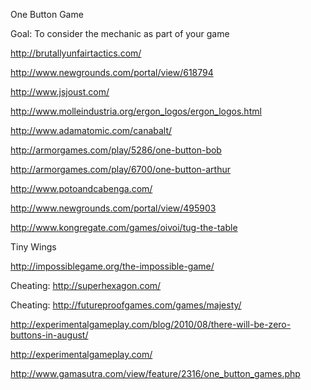 One Button Game

Goal: To consider the mechanic as part of your game

http://brutallyunfairtactics.com/

http://www.newgrounds.com/portal/view/618794

http://www.jsjoust.com/

http://www.molleindustria.org/ergon_logos/ergon_logos.html

http://www.adamatomic.com/canabalt/

http://armorgames.com/play/5286/one-button-bob

http://armorgames.com/play/6700/one-button-arthur

http://www.potoandcabenga.com/

http://www.newgrounds.com/portal/view/495903

http://www.kongregate.com/games/oivoi/tug-the-table

Tiny Wings

http://impossiblegame.org/the-impossible-game/


Cheating: http://superhexagon.com/

Cheating: http://futureproofgames.com/games/majesty/

http://experimentalgameplay.com/blog/2010/08/there-will-be-zero-buttons-in-august/

http://experimentalgameplay.com/

http://www.gamasutra.com/view/feature/2316/one_button_games.php